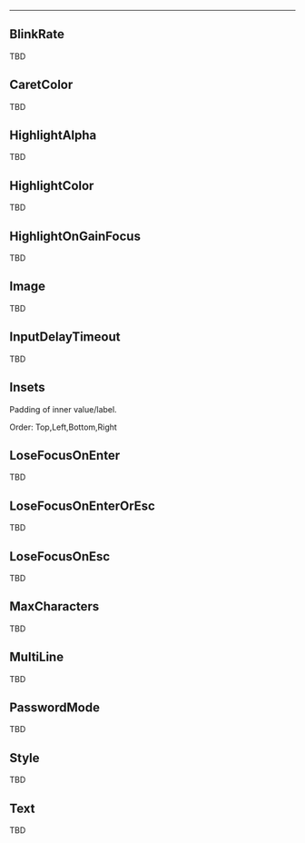 ___

## BlinkRate

TBD

## CaretColor

TBD

## HighlightAlpha

TBD

## HighlightColor

TBD

## HighlightOnGainFocus

TBD

## Image

TBD

## InputDelayTimeout

TBD

## Insets

Padding of inner value/label.

Order: Top,Left,Bottom,Right

## LoseFocusOnEnter

TBD

## LoseFocusOnEnterOrEsc

TBD

## LoseFocusOnEsc

TBD

## MaxCharacters

TBD

## MultiLine

TBD

## PasswordMode

TBD

## Style

TBD

## Text

TBD

